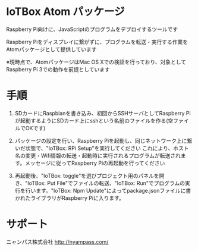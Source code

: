 # IoTBox Atom パッケージ

Raspberry Pi向けに、JavaScriptのプログラムをデプロイするツールです

Raspberry Piをディスプレイに繋がずに、プログラムを転送・実行する作業をAtomパッケージとして提供しています

※現時点で、AtomパッケージはMac OS Xでの検証を行っており、対象としてRaspberry Pi 3での動作を前提としています

# 手順

1. SDカードにRaspbianを書き込み、初回からSSHサーバとしてRaspberry Piが起動するようにSDカード上にsshという名前のファイルを作る(空ファイルでOKです)

2. パッケージの設定を行い、Raspberry Piを起動し、同じネットワーク上に繋いだ状態で、"IoTBox: RPi Setup"を実行してください
これにより、ホスト名の変更・Wifi情報の転送・起動時に実行されるプログラムが転送されます。メッセージに従ってRaspberry Piの再起動を行ってください

3. 再起動後、"IoTBox: toggle"を選びプロジェクト用のパネルを開き、"IoTBox: Put File"でファイルの転送、"IoTBox: Run"でプログラムの実行を行います。"IoTBox: Npm Update"によってpackage.jsonファイルに書かれたライブラリがRaspberry Piに入ります。

# サポート

ニャンパス株式会社
http://nyampass.com/
